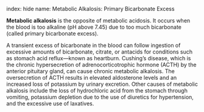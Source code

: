 index: hide
name: Metabolic Alkalosis: Primary Bicarbonate Excess

 **Metabolic alkalosis** is the opposite of metabolic acidosis. It occurs when the blood is too alkaline (pH above 7.45) due to too much bicarbonate (called primary bicarbonate excess).

A transient excess of bicarbonate in the blood can follow ingestion of excessive amounts of bicarbonate, citrate, or antacids for conditions such as stomach acid reflux—known as heartburn. Cushing’s disease, which is the chronic hypersecretion of adrenocorticotrophic hormone (ACTH) by the anterior pituitary gland, can cause chronic metabolic alkalosis. The oversecretion of ACTH results in elevated aldosterone levels and an increased loss of potassium by urinary excretion. Other causes of metabolic alkalosis include the loss of hydrochloric acid from the stomach through vomiting, potassium depletion due to the use of diuretics for hypertension, and the excessive use of laxatives.
